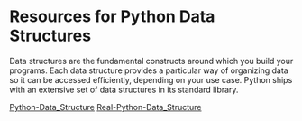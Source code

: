 # Resources for Python Data Structures
Data structures are the fundamental constructs around which you build your programs. Each data structure provides a particular way of organizing data so it can be accessed efficiently, depending on your use case. Python ships with an extensive set of data structures in its standard library.

[Python-Data_Structure](https://docs.python.org/3/tutorial/datastructures.html)
[Real-Python-Data_Structure](https://realpython.com/python-data-structures/)